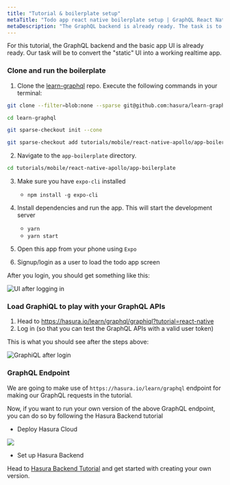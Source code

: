 ```yaml
---
title: "Tutorial & boilerplate setup"
metaTitle: "Todo app react native boilerplate setup | GraphQL React Native Apollo Tutorial"
metaDescription: "The GraphQL backend is already ready. The task is to convert the static UI into a working realtime app in React Native"
---
```


For this tutorial, the GraphQL backend and the basic app UI is already ready.
Our task will be to convert the "static" UI into a working realtime app.

### Clone and run the boilerplate

1. Clone the [learn-graphql](https://github.com/hasura/learn-graphql) repo. Execute the following commands in your terminal:

```bash
git clone --filter=blob:none --sparse git@github.com:hasura/learn-graphql.git

cd learn-graphql

git sparse-checkout init --cone

git sparse-checkout add tutorials/mobile/react-native-apollo/app-boilerplate
```

2. Navigate to the `app-boilerplate` directory.

```bash
cd tutorials/mobile/react-native-apollo/app-boilerplate
```

3. Make sure you have `expo-cli` installed
    - `npm install -g expo-cli`

4. Install dependencies and run the app. This will start the development server
    - `yarn`
    - `yarn start`

5. Open this app from your phone using `Expo`

6. Signup/login as a user to load the todo app screen

After you login, you should get something like this:

![UI after logging in](https://graphql-engine-cdn.hasura.io/learn-hasura/assets/graphql-react-native/ui-after-login.png)

### Load GraphiQL to play with your GraphQL APIs

1. Head to https://hasura.io/learn/graphql/graphiql?tutorial=react-native
2. Log in (so that you can test the GraphQL APIs with a valid user token)

This is what you should see after the steps above:

![GraphiQL after login](https://graphql-engine-cdn.hasura.io/learn-hasura/assets/graphql-react/graphiql-after-login.png)

### GraphQL Endpoint

We are going to make use of `https://hasura.io/learn/graphql` endpoint for making our GraphQL requests in the tutorial.

Now, if you want to run your own version of the above GraphQL endpoint, you can do so by following the Hasura Backend tutorial

- Deploy Hasura Cloud

<a href="https://cloud.hasura.io/?pg=learn-react&plcmt=body&tech=default" target="_blank"><img src="https://graphql-engine-cdn.hasura.io/assets/main-site/deploy-hasura-cloud.png" /></a>

- Set up Hasura Backend

Head to [Hasura Backend Tutorial](https://hasura.io/learn/graphql/hasura/setup/#hasuraconsole) and get started with creating your own version.
